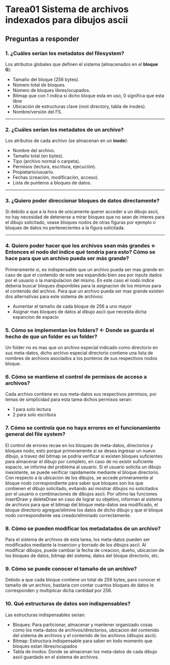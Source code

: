 # Tarea01 Sistema de archivos indexados para dibujos ascii

## Preguntas a responder

### 1. ¿Cuáles serían los metadatos del filesystem?
Los atributos globales que definen el sistema (almacenados en el **bloque 0**):
- Tamaño del bloque (256 bytes).
- Número total de bloques.
- Número de bloques libres/ocupados.
- Bitmap que con 1 indica si dicho bloque esta en uso, 0 significa que esta libre
- Ubicación de estructuras clave (root directory, tabla de inodes).
- Nombre/versión del FS.

---

### 2. ¿Cuáles serían los metadatos de un archivo?
Los atributos de cada archivo (se almacenan en un **inode**):
- Nombre del archivo.
- Tamaño total (en bytes).
- Tipo (archivo normal o carpeta).
- Permisos (lectura, escritura, ejecución).
- Propietario/usuario.
- Fechas (creación, modificación, acceso).
- Lista de punteros a bloques de datos.

---

### 3. ¿Quiero poder direccionar bloques de datos directamente?

Si debido a que a la hora de unicamente querer acceder a un dibujo ascii, no hay necesidad de detenerse a mirar bloques que no sean de interes para el dibujo solicitado, vease bloques nodos de otras figuras por ejemplo o bloques de datos no pertenecientes a la figura solicitada.

---

### 4. Quiero poder hacer que los archivos sean más grandes <- Entonces el nodo del índice qué tendría para esto? Cómo se hace para que un archivo pueda ser más grande?

Primeramente si, es indispensable que un archivo pueda ser mas grande en caso de que el contenido de este sea expandido bien sea por inputs dados por el usuario o la manipulacion del mismo. En este caso el nodo indice deberia buscar bloques disponibles para la asignacion de los mismos para el contenido del archivo. Para que un archivo pueda ser mas grande existen dos alternativas para este sistema de archivos:

- Aumentar el tamaño de cada bloque de 256 a uno mayor
- Asignar mas bloques de datos al dibujo ascii que necesita dicha expancion de espacio

### 5. Cómo se implementan los folders? <- Donde se guarda el hecho de que un folder es un folder?

Un folder no es mas que un archivo especial indicado como directorio en sus meta-datos, dicho archivo especial directorio contiene una lista de nombres de archivos asociados a los punteros de sus respectivos nodos bloque.


### 6. Cómo se mantiene el control de permisos de acceso a archivos?

Cada archivo contiene en sus meta-datos sus respectivos permisos, por temas de simplicidad para esta tarea dichos permisos seran:
- 1 para solo lectura
- 2 para solo escritura

### 7. Cómo se controla que no haya errores en el funcionamiento general del file system?

El control de errores recae en los bloques de meta-datos, directorios y bloques nodo, esto porque primeramente si se desea ingresar un nuevo dibujo, a travez del bitmap se podria verificar si existen bloques suficientes para almacenar el dibujo por completo, en caso de no existir suficiente espacio, se informa del problema al usuario. Si el usuario solicita un dibujo inexistente, se puede verificar rapidamente mediante el bloque directorio.
Con respecto a la ubicacion de los dibujos, se accede primeramente al bloque nodo correspondiente para saber que bloques son los que contienen el dibujo solicitado, evitando asi mostrar dibujos no solicitados por el usuario o combinaciones de dibujos ascii.
Por ultimo las funciones insertDraw y deleteDraw en caso de lograr su objetivo, informan al sistema de archivos para que el bitmap del bloque meta-datos sea modificado, el bloque directorio agregue/elimine los datos de dicho dibujo y que el bloque nodo correspondiente sea creado/eliminado correctamente.

### 8. Cómo se pueden modificar los metadatados de un archivo?

Para el sistema de archivos de esta tarea, los meta-datos pueden ser modificados mediante la insercion y borrado de los dibujos ascii.
Al modificar dibujos, puede cambiar la fecha de creacion, dueño, ubicacion de los bloques de datos, bitmap del sistema, datos del bloque directorio, etc.

### 9. Cómo se puede conocer el tamaño de un archivo?

Debido a que cada bloque contiene un total de 256 bytes, para conocer el tamaño de un archivo, bastaria con contar cuantos bloques de datos le corresponden y multiplicar dicha cantidad por 256.

### 10. Qué estructuras de datos son indispensables?

Las estructuras indispensables serian:
- Bloques: Para particionar, almacenar y mantener organizado cosas como los meta-datos de archivos/directorios, ubicacion del contenido del sistema de archivos y el contenido de los archivos (dibujos ascii).
- Bitmap: Estructura indispensable para saber en todo momento que bloques estan libres/ocupados
- Tabla de inodos: Donde se almacenan los meta-datos de cada dibujo ascii guardado en el sistema de archivos.